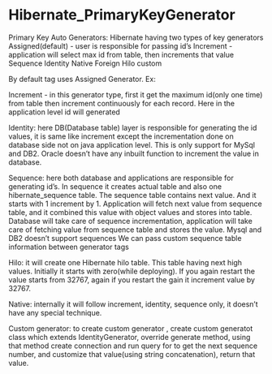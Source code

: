# Hibernate_PrimaryKeyGenerator

Primary Key Auto Generators:
Hibernate having two types of key generators
Assigned(default) - user is responsible for passing id’s
Increment - application will select max id from table, then increments that value
Sequence
Identity
Native
Foreign
Hilo
custom

By default <id> tag uses Assigned Generator. 
Ex:
<hibernate-mapping>
	<class name=”student” name=”student”>
		<id name=”id” column=”sid”>
		<generator class=”Assigned”/>
</id>
</class>
</hibernate-mapping>

Increment - in this generator type, first it get the maximum id(only one time) from table then increment continuously for each record. Here in the application level id will generated

Identity: here DB(Database table) layer is responsible for generating the id values, it is same like increment except the incrementation done on database side not on java application level. This is only support for MySql and DB2. Oracle doesn’t have any inbuilt function to increment the value in database.

Sequence: here both database and applications are responsible for generating id’s. In sequence it creates actual table and also one hibernate_sequence table. The sequence table contains next value. And it starts with 1 increment by 1.
Application will fetch next value from sequence table, and it combined this value with object values and stores into table. Database will take care of sequence incrementation, application will take care of fetching value from sequence table and stores the value. Mysql and DB2 doesn’t support sequences
We can pass custom sequence table information between generator tags

Hilo: it will create one Hibernate hilo table. This table having next high values.  Initially it starts with zero(while deploying). If you again restart the value starts from 32767, again if you restart the gain it increment value by 32767.

Native: internally it will follow increment, identity, sequence only, it doesn’t have any special technique.

Custom generator: to create custom generator , create custom generatot class which extends IdentityGenerator, override generate method, using that method create connection and run query for to get the next sequence number, and customize that value(using string concatenation), return that value. 




